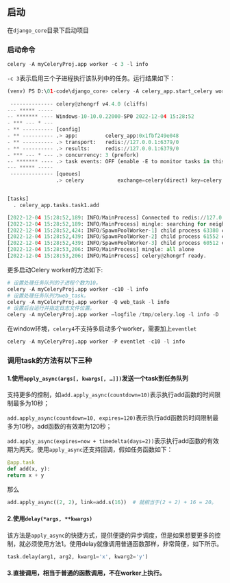 ## 启动

在`django_core`目录下启动项目

### 启动命令

```python
celery -A myCeleryProj.app worker -c 3 -l info
```

`-c 3`表示启用三个子进程执行该队列中的任务。运行结果如下：

```python
(venv) PS D:\01-code\django_core> celery -A celery_app.start_celery worker -c 3 -l info
 
 -------------- celery@zhongrf v4.4.0 (cliffs)
--- ***** -----
-- ******* ---- Windows-10-10.0.22000-SP0 2022-12-04 15:28:52
- *** --- * ---
- ** ---------- [config]
- ** ---------- .> app:         celery_app:0x1fbf249e048
- ** ---------- .> transport:   redis://127.0.0.1:6379/0
- ** ---------- .> results:     redis://127.0.0.1:6379/0
- *** --- * --- .> concurrency: 3 (prefork)
-- ******* ---- .> task events: OFF (enable -E to monitor tasks in this worker)
--- ***** -----
 -------------- [queues]
                .> celery           exchange=celery(direct) key=celery


[tasks]
  . celery_app.tasks.task1.add

[2022-12-04 15:28:52,189: INFO/MainProcess] Connected to redis://127.0.0.1:6379/0
[2022-12-04 15:28:52,189: INFO/MainProcess] mingle: searching for neighbors
[2022-12-04 15:28:52,424: INFO/SpawnPoolWorker-1] child process 63380 calling self.run()
[2022-12-04 15:28:52,439: INFO/SpawnPoolWorker-2] child process 61552 calling self.run()
[2022-12-04 15:28:52,439: INFO/SpawnPoolWorker-3] child process 60512 calling self.run()
[2022-12-04 15:28:53,206: INFO/MainProcess] mingle: all alone
[2022-12-04 15:28:53,206: INFO/MainProcess] celery@zhongrf ready.

```

更多启动Celery worker的方法如下:

```python
# 设置处理任务队列的子进程个数为10。
celery -A myCeleryProj.app worker -c10 -l info 
# 设置处理任务队列为web_task。
celery -A myCeleryProj.app worker -Q web_task -l info 
# 设置后台运行并指定日志文件位置。
celery -A myCeleryProj.app worker –logfile /tmp/celery.log -l info -D
```

在window环境，`celery4`不支持多启动多个worker，需要加上`eventlet`

```python
celery -A myCeleryProj.app worker -P eventlet -c10 -l info 
```

### 调用task的方法有以下三种

#### 1.使用`apply_async(args[, kwargs[, …]])`发送一个task到任务队列

支持更多的控制，如`add.apply_async(countdown=10)`表示执行add函数的时间限制最多为10秒；

`add.apply_async(countdown=10, expires=120)`表示执行add函数的时间限制最多为10秒，add函数的有效期为120秒；

`add.apply_async(expires=now + timedelta(days=2))`表示执行add函数的有效期为两天。使用`apply_async`还支持回调，假如任务函数如下：

```python
@app.task
def add(x, y):
return x + y
```

那么

```python
add.apply_async((2, 2), link=add.s(16))  # 就相当于(2 + 2) + 16 = 20。
```

#### 2.使用`delay(*args, **kwargs)`

该方法是`apply_async`的快捷方式，提供便捷的异步调度，但是如果想要更多的控制，就必须使用方法1。使用delay就像调用普通函数那样，非常简便，如下所示。

```python
task.delay(arg1, arg2, kwarg1='x', kwarg2='y')
```

#### 3.直接调用，相当于普通的函数调用，不在worker上执行。

